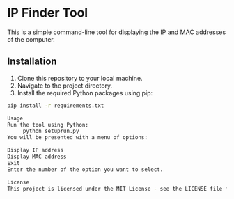 # IP Finder Tool

This is a simple command-line tool for displaying the IP and MAC addresses of the computer.

## Installation

1. Clone this repository to your local machine.
2. Navigate to the project directory.
3. Install the required Python packages using pip:

```bash
pip install -r requirements.txt

Usage
Run the tool using Python:
     python setuprun.py
You will be presented with a menu of options:

Display IP address
Display MAC address
Exit
Enter the number of the option you want to select.

License
This project is licensed under the MIT License - see the LICENSE file for details.